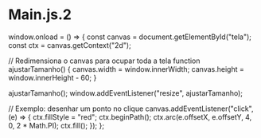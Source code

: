 # Main.js.2

window.onload = () => {
  const canvas = document.getElementById("tela");
  const ctx = canvas.getContext("2d");

  // Redimensiona o canvas para ocupar toda a tela
  function ajustarTamanho() {
    canvas.width = window.innerWidth;
    canvas.height = window.innerHeight - 60;
  }

  ajustarTamanho();
  window.addEventListener("resize", ajustarTamanho);

  // Exemplo: desenhar um ponto no clique
  canvas.addEventListener("click", (e) => {
    ctx.fillStyle = "red";
    ctx.beginPath();
    ctx.arc(e.offsetX, e.offsetY, 4, 0, 2 * Math.PI);
    ctx.fill();
  });
};
